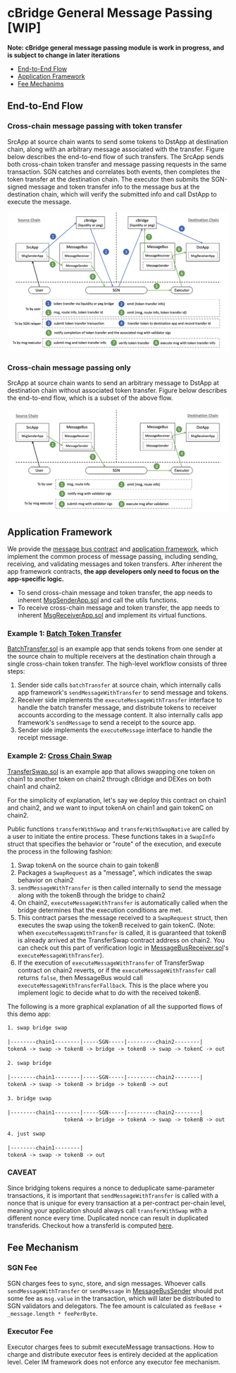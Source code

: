 # cBridge General Message Passing [WIP]

**Note: cBridge general message passing module is work in progress, and is subject to change in later iterations**

- [End-to-End Flow](#end-to-end-flow)
- [Application Framework](#application-framework)
- [Fee Mechanims](#fee-mechanism)

## End-to-End Flow

### Cross-chain message passing with token transfer

SrcApp at source chain wants to send some tokens to DstApp at destination chain, along with an arbitrary message associated with the transfer. Figure below describes the end-to-end flow of such transfers. The SrcApp sends both cross-chain token transfer and message passing requests in the same transaction. SGN catches and correlates both events, then completes the token transfer at the destination chain. The executor then submits the SGN-signed message and token transfer info to the message bus at the destination chain, which will verify the submitted info and call DstApp to execute the message.

![MsgTransfer](pics/msg-transfer-flow.png 'Figure 1: Cross-chain message passing with token transfer')

### Cross-chain message passing only

SrcApp at source chain wants to send an arbitrary message to DstApp at destination chain without associated token transfer. Figure below describes the end-to-end flow, which is a subset of the above flow.

![Msg](pics/msg-only-flow.png 'Figure 1: Cross-chain message passing without token transfer')

## Application Framework

We provide the [message bus contract](./messagebus) and [application framework](./framework), which implement the common process of message passing, including sending, receiving, and validating messages and token transfers. After inherent the app framework contracts, **the app developers only need to focus on the app-specific logic.**

- To send cross-chain message and token transfer, the app needs to inherent [MsgSenderApp.sol](./framework/MessageSenderApp.sol) and call the utils functions.
- To receive cross-chain message and token transfer, the app needs to inherent [MsgReceiverApp.sol](./framework/MessageReceiverApp.sol) and implement its virtual functions.

### Example 1: [Batch Token Transfer](./apps/examples/BatchTransfer.sol)

[BatchTransfer.sol](./apps/examples/BatchTransfer.sol) is an example app that sends tokens from one sender at the source chain to multiple receivers at the destination chain through a single cross-chain token transfer. The high-level workflow consists of three steps:

1. Sender side calls `batchTransfer` at source chain, which internally calls app framework's `sendMessageWithTransfer` to send message and tokens.
2. Receiver side implements the `executeMessageWithTransfer` interface to handle the batch transfer message, and distribute tokens to receiver accounts according to the message content. It also internally calls app framework's `sendMessage` to send a receipt to the source app.
3. Sender side implements the `executeMessage` interface to handle the receipt message.

### Example 2: [Cross Chain Swap](./apps/examples/TransferSwap.sol)

[TransferSwap.sol](./apps/examples/TransferSwap.sol) is an example app that allows swapping one token on chain1 to another token on chain2 through cBridge and DEXes on both chain1 and chain2.

For the simplicity of explanation, let's say we deploy this contract on chain1 and chain2, and we want to input tokenA on chain1 and gain tokenC on chain2.

Public functions `transferWithSwap` and `transferWithSwapNative` are called by a user to initiate the entire process. These functions takes in a `SwapInfo` struct that specifies the behavior or "route" of the execution, and execute the process in the following fashion:

1. Swap tokenA on the source chain to gain tokenB
2. Packages a `SwapRequest` as a "message", which indicates the swap behavior on chain2
3. `sendMessageWithTransfer` is then called internally to send the message along with the tokenB through the bridge to chain2
4. On chain2, `executeMessageWithTransfer` is automatically called when the bridge determines that the execution conditions are met.
5. This contract parses the message received to a `SwapRequest` struct, then executes the swap using the tokenB received to gain tokenC. (Note: when `executeMessageWithTransfer` is called, it is guaranteed that tokenB is already arrived at the TransferSwap contract address on chain2. You can check out this part of verification logic in [MessageBusReceiver.sol](./messagebus/MessageBusReceiver.sol)'s `executeMessageWithTransfer`).
6. If the execution of `executeMessageWithTransfer` of TransferSwap contract on chain2 reverts, or if the `executeMessageWithTransfer` call returns `false`, then MessageBus would call `executeMessageWithTransferFallback`. This is the place where you implement logic to decide what to do with the received tokenB.

The following is a more graphical explanation of all the supported flows of this demo app:

```
1. swap bridge swap

|--------chain1--------|-----SGN-----|---------chain2--------|
tokenA -> swap -> tokenB -> bridge -> tokenB -> swap -> tokenC -> out

2. swap bridge

|--------chain1--------|-----SGN-----|---------chain2--------|
tokenA -> swap -> tokenB -> bridge -> tokenB -> out

3. bridge swap

|--------chain1--------|-----SGN-----|---------chain2--------|
                  tokenA -> bridge -> tokenA -> swap -> tokenB -> out

4. just swap

|--------chain1--------|
tokenA -> swap -> tokenB -> out
```

### CAVEAT

Since bridging tokens requires a nonce to deduplicate same-parameter transactions, it is important that `sendMessageWithTransfer` is called with a nonce that is unique for every transaction at a per-contract per-chain level, meaning your application should always call `transferWithSwap` with a different nonce every time. Duplicated nonce can result in duplicated transferids. Checkout how a transferId is computed [here](https://github.com/celer-network/sgn-v2-contracts/blob/c5583b9c6db54a85e4e2254d2d73aba5a9e909fa/contracts/Bridge.sol#L48).

## Fee Mechanism

### SGN Fee

SGN charges fees to sync, store, and sign messages. Whoever calls `sendMessageWithTransfer` or `sendMessage` in [MessageBusSender](./messagebus/MessageBusSender.sol) should put some fee as `msg.value` in the transaction, which will later be distributed to SGN validators and delegators. The fee amount is calculated as `feeBase + _message.length * feePerByte`.

### Executor Fee

Executor charges fees to submit executeMessage transactions. How to charge and distribute executor fees is entirely decided at the application level. Celer IM framework does not enforce any executor fee mechanism.
